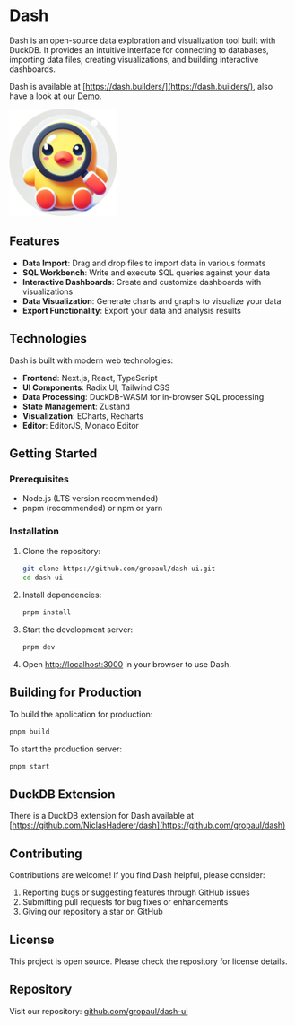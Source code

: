 # Dash

Dash is an open-source data exploration and visualization tool built with DuckDB. It provides an intuitive interface for connecting to databases, importing data files, creating visualizations, and building interactive dashboards.

Dash is available at [https://dash.builders/](https://dash.builders/), also have a look at our [Demo](https://dash.builders/?api=wasm&attach=eJwNx8kNwCAMBMCKwv7pxoAFKFzyoaT8ZH7TzI5GQOgJtVvz5MqS9zJeFvKeqLIP-UAhbZd3TOoL_NI8g2HyT0PxfJf0AWbDHTs).

![Dash Logo](public/favicon/web-app-manifest-192x192.png)

## Features

- **Data Import**: Drag and drop files to import data in various formats
- **SQL Workbench**: Write and execute SQL queries against your data
- **Interactive Dashboards**: Create and customize dashboards with visualizations
- **Data Visualization**: Generate charts and graphs to visualize your data
- **Export Functionality**: Export your data and analysis results

## Technologies

Dash is built with modern web technologies:

- **Frontend**: Next.js, React, TypeScript
- **UI Components**: Radix UI, Tailwind CSS
- **Data Processing**: DuckDB-WASM for in-browser SQL processing
- **State Management**: Zustand
- **Visualization**: ECharts, Recharts
- **Editor**: EditorJS, Monaco Editor

## Getting Started

### Prerequisites

- Node.js (LTS version recommended)
- pnpm (recommended) or npm or yarn

### Installation

1. Clone the repository:
   ```bash
   git clone https://github.com/gropaul/dash-ui.git
   cd dash-ui
   ```

2. Install dependencies:
   ```bash
   pnpm install
   ```

3. Start the development server:
   ```bash
   pnpm dev
   ```

4. Open [http://localhost:3000](http://localhost:3000) in your browser to use Dash.

## Building for Production

To build the application for production:

```bash
pnpm build
```

To start the production server:

```bash
pnpm start
```

## DuckDB Extension

There is a DuckDB extension for Dash available at [https://github.com/NiclasHaderer/dash](https://github.com/gropaul/dash)

## Contributing

Contributions are welcome! If you find Dash helpful, please consider:

1. Reporting bugs or suggesting features through GitHub issues
2. Submitting pull requests for bug fixes or enhancements
3. Giving our repository a star on GitHub

## License

This project is open source. Please check the repository for license details.

## Repository

Visit our repository: [github.com/gropaul/dash-ui](https://github.com/gropaul/dash-ui)
